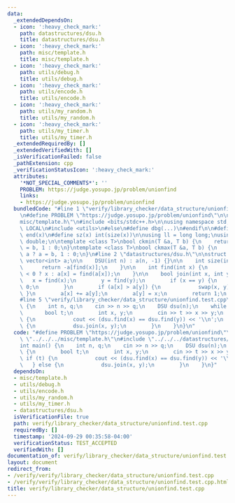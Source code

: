 ```yaml
---
data:
  _extendedDependsOn:
  - icon: ':heavy_check_mark:'
    path: datastructures/dsu.h
    title: datastructures/dsu.h
  - icon: ':heavy_check_mark:'
    path: misc/template.h
    title: misc/template.h
  - icon: ':heavy_check_mark:'
    path: utils/debug.h
    title: utils/debug.h
  - icon: ':heavy_check_mark:'
    path: utils/encode.h
    title: utils/encode.h
  - icon: ':heavy_check_mark:'
    path: utils/my_random.h
    title: utils/my_random.h
  - icon: ':heavy_check_mark:'
    path: utils/my_timer.h
    title: utils/my_timer.h
  _extendedRequiredBy: []
  _extendedVerifiedWith: []
  _isVerificationFailed: false
  _pathExtension: cpp
  _verificationStatusIcon: ':heavy_check_mark:'
  attributes:
    '*NOT_SPECIAL_COMMENTS*': ''
    PROBLEM: https://judge.yosupo.jp/problem/unionfind
    links:
    - https://judge.yosupo.jp/problem/unionfind
  bundledCode: "#line 1 \"verify/library_checker/data_structure/unionfind.test.cpp\"\
    \n#define PROBLEM \"https://judge.yosupo.jp/problem/unionfind\"\n\n#line 1 \"\
    misc/template.h\"\n#include <bits/stdc++.h>\n\nusing namespace std;\n\n#ifdef\
    \ LOCAL\n#include <utils>\n#else\n#define dbg(...)\n#endif\n\n#define all(x) begin(x),\
    \ end(x)\n#define sz(x) int(size(x))\n\nusing ll = long long;\nusing ld = long\
    \ double;\n\ntemplate <class T>\nbool ckmin(T &a, T b) {\n    return b < a ? a\
    \ = b, 1 : 0;\n}\ntemplate <class T>\nbool ckmax(T &a, T b) {\n    return b >\
    \ a ? a = b, 1 : 0;\n}\n#line 2 \"datastructures/dsu.h\"\n\nstruct DSU {\n   \
    \ vector<int> a;\n\n    DSU(int n) : a(n, -1) {}\n\n    int size(int x) {\n  \
    \      return -a[find(x)];\n    }\n\n    int find(int x) {\n        return a[x]\
    \ < 0 ? x : a[x] = find(a[x]);\n    }\n\n    bool join(int x, int y) {\n     \
    \   x = find(x);\n        y = find(y);\n        if (x == y) {\n            return\
    \ 0;\n        }\n        if (a[x] > a[y]) {\n            swap(x, y);\n       \
    \ }\n        a[x] += a[y];\n        a[y] = x;\n        return 1;\n    }\n};\n\
    #line 5 \"verify/library_checker/data_structure/unionfind.test.cpp\"\n\nint main()\
    \ {\n    int n, q;\n    cin >> n >> q;\n    DSU dsu(n);\n    while (q--) {\n \
    \       bool t;\n        int x, y;\n        cin >> t >> x >> y;\n        if (t)\
    \ {\n            cout << (dsu.find(x) == dsu.find(y)) << '\\n';\n        } else\
    \ {\n            dsu.join(x, y);\n        }\n    }\n}\n"
  code: "#define PROBLEM \"https://judge.yosupo.jp/problem/unionfind\"\n\n#include\
    \ \"../../../misc/template.h\"\n#include \"../../../datastructures/dsu.h\"\n\n\
    int main() {\n    int n, q;\n    cin >> n >> q;\n    DSU dsu(n);\n    while (q--)\
    \ {\n        bool t;\n        int x, y;\n        cin >> t >> x >> y;\n       \
    \ if (t) {\n            cout << (dsu.find(x) == dsu.find(y)) << '\\n';\n     \
    \   } else {\n            dsu.join(x, y);\n        }\n    }\n}"
  dependsOn:
  - misc/template.h
  - utils/debug.h
  - utils/encode.h
  - utils/my_random.h
  - utils/my_timer.h
  - datastructures/dsu.h
  isVerificationFile: true
  path: verify/library_checker/data_structure/unionfind.test.cpp
  requiredBy: []
  timestamp: '2024-09-29 00:35:58-04:00'
  verificationStatus: TEST_ACCEPTED
  verifiedWith: []
documentation_of: verify/library_checker/data_structure/unionfind.test.cpp
layout: document
redirect_from:
- /verify/verify/library_checker/data_structure/unionfind.test.cpp
- /verify/verify/library_checker/data_structure/unionfind.test.cpp.html
title: verify/library_checker/data_structure/unionfind.test.cpp
---
```

